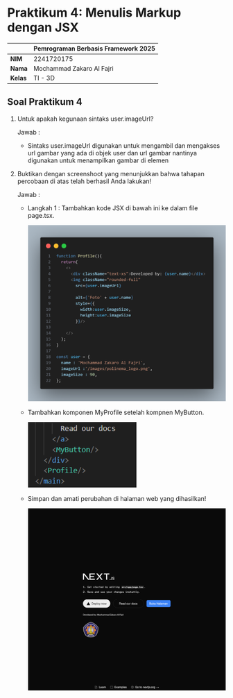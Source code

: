 # Praktikum 4: Menulis Markup dengan JSX

|              | **Pemrograman Berbasis Framework 2025** |
|--------------|------------------------------------|
| **NIM**     | 2241720175                         |
| **Nama**    | Mochammad Zakaro Al Fajri          |
| **Kelas**   | TI - 3D                            |

## Soal Praktikum 4

1. Untuk apakah kegunaan sintaks user.imageUrl?

    Jawab : 

    - Sintaks user.imageUrl digunakan untuk mengambil dan mengakses url gambar yang ada di objek user dan url gambar nantinya digunakan  untuk menampilkan gambar di elemen

2. Buktikan dengan screenshoot yang menunjukkan bahwa tahapan percobaan di atas telah
berhasil Anda lakukan!

    Jawab : 
    
    - Langkah 1 : Tambahkan kode JSX di bawah ini ke dalam file page.tsx.

        <img src="assets/prak4/code.png" width="500" />

    - Tambahkan komponen MyProfile setelah kompnen MyButton.

        <img src="assets/prak4/mybutton.png" width="250" />

    - Simpan dan amati perubahan di halaman web yang dihasilkan!

        <img src="assets/prak4/web.png" width="500" />
